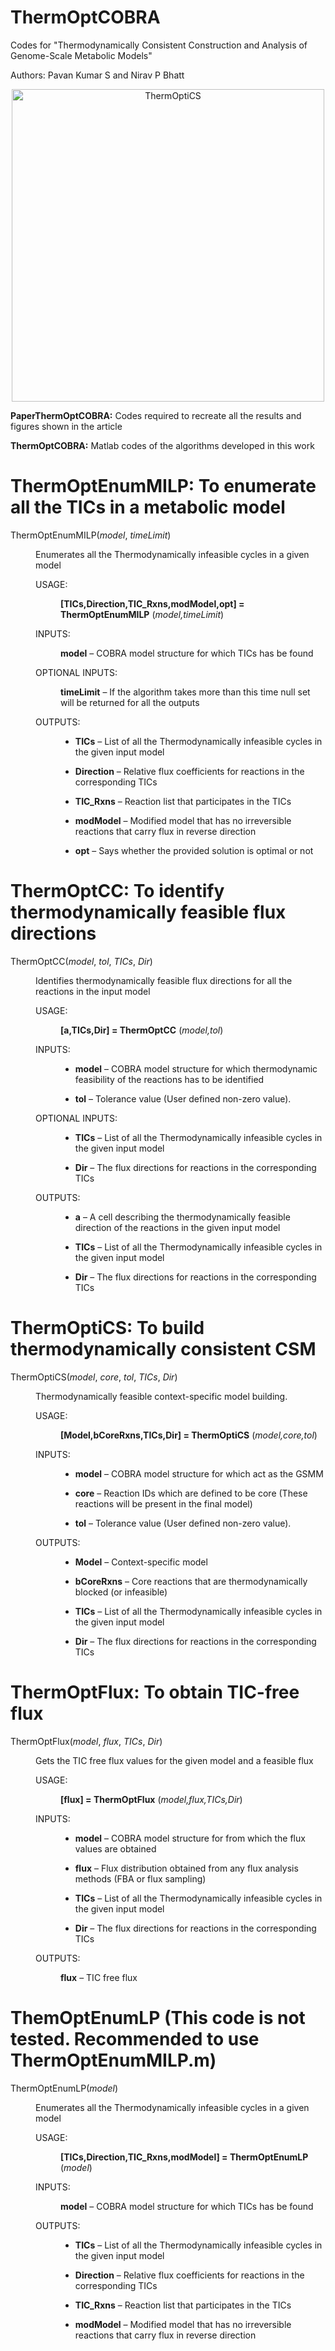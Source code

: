 # ThermOptCOBRA
Codes for "Thermodynamically Consistent Construction and Analysis of Genome-Scale Metabolic Models"   

Authors: Pavan Kumar S and Nirav P Bhatt
<p align="center">
  <img src="https://github.com/NiravBhattLab/ThermOptiCOBRA/blob/main/PaperThermOptCOBRA/Figures/BioRenderFigures/OverviewOfTOCS.png" alt="ThermOptiCS" width="500"/>
</p>

**PaperThermOptCOBRA:**
Codes required to recreate all the results and figures shown in the article

**ThermOptCOBRA:**
Matlab codes of the algorithms developed in this work

# ThermOptEnumMILP: To enumerate all the TICs in a metabolic model
<dl class="mat function">
<dt class="sig sig-object mat" id="ThermOptEnumMILP">
<span class="sig-name descname"><span class="pre">ThermOptEnumMILP</span></span><span class="sig-paren">(</span><em class="sig-param"><span class="pre">model</span></em>, <em class="sig-param"><span class="pre">timeLimit</span></em><span class="sig-paren">)</span></a></dt>
<dd><p>Enumerates all the Thermodynamically infeasible cycles in a given model</p>
<dl class="field-list simple">
<dt class="field-odd">USAGE<span class="colon">:</span></dt>
<dd class="field-odd"><p><strong>[TICs,Direction,TIC_Rxns,modModel,opt] = ThermOptEnumMILP</strong> (<em>model,timeLimit</em>)</p>
</dd>
<dt class="field-even">INPUTS<span class="colon">:</span></dt>
<dd class="field-even"><p><strong>model</strong> – COBRA model structure for which TICs has be found</p>
</dd>
<dt class="field-odd">OPTIONAL INPUTS<span class="colon">:</span></dt>
<dd class="field-odd"><p><strong>timeLimit</strong> – If the algorithm takes more than this time null set will
be returned for all the outputs</p>
</dd>
<dt class="field-even">OUTPUTS<span class="colon">:</span></dt>
<dd class="field-even"><ul class="simple">
<li><p><strong>TICs</strong> – List of all the Thermodynamically infeasible cycles in
the given input model</p></li>
<li><p><strong>Direction</strong> – Relative flux coefficients for reactions
in the corresponding TICs</p></li>
<li><p><strong>TIC_Rxns</strong> – Reaction list that participates in the TICs</p></li>
<li><p><strong>modModel</strong> – Modified model that has no irreversible reactions that
carry flux in reverse direction</p></li>
<li><p><strong>opt</strong> – Says whether the provided solution is optimal or not</p></li>
</ul>
</dd>
</dl>
</dd></dl>

# ThermOptCC: To identify thermodynamically feasible flux directions

<dl class="mat function">
<dt class="sig sig-object mat" id="ThermOptCC">
<span class="sig-name descname"><span class="pre">ThermOptCC</span></span><span class="sig-paren">(</span><em class="sig-param"><span class="pre">model</span></em>, <em class="sig-param"><span class="pre">tol</span></em>, <em class="sig-param"><span class="pre">TICs</span></em>, <em class="sig-param"><span class="pre">Dir</span></em><span class="sig-paren">)</span></a></dt>
<dd><p>Identifies thermodynamically feasible flux directions for all the
reactions in the input model</p>
<dl class="field-list simple">
<dt class="field-odd">USAGE<span class="colon">:</span></dt>
<dd class="field-odd"><p><strong>[a,TICs,Dir] = ThermOptCC</strong> (<em>model,tol</em>)</p>
</dd>
<dt class="field-even">INPUTS<span class="colon">:</span></dt>
<dd class="field-even"><ul class="simple">
<li><p><strong>model</strong> – COBRA model structure for which thermodynamic feasibility
of the reactions has to be identified</p></li>
<li><p><strong>tol</strong> – Tolerance value (User defined non-zero value).</p></li>
</ul>
</dd>
<dt class="field-odd">OPTIONAL INPUTS<span class="colon">:</span></dt>
<dd class="field-odd"><ul class="simple">
<li><p><strong>TICs</strong> – List of all the Thermodynamically infeasible cycles in
the given input model</p></li>
<li><p><strong>Dir</strong> – The flux directions for reactions in the corresponding
TICs</p></li>
</ul>
</dd>
<dt class="field-even">OUTPUTS<span class="colon">:</span></dt>
<dd class="field-even"><ul class="simple">
<li><p><strong>a</strong> – A cell describing the thermodynamically feasible direction
of the reactions in the given input model</p></li>
<li><p><strong>TICs</strong> – List of all the Thermodynamically infeasible cycles in
the given input model</p></li>
<li><p><strong>Dir</strong> – The flux directions for reactions in the corresponding
TICs</p></li>
</ul>
</dd>
</dl>
</dd></dl>

# ThermOptiCS: To build thermodynamically consistent CSM

<dl class="mat function">
<dt class="sig sig-object mat" id="ThermOptiCS">
<span class="sig-name descname"><span class="pre">ThermOptiCS</span></span><span class="sig-paren">(</span><em class="sig-param"><span class="pre">model</span></em>, <em class="sig-param"><span class="pre">core</span></em>, <em class="sig-param"><span class="pre">tol</span></em>, <em class="sig-param"><span class="pre">TICs</span></em>, <em class="sig-param"><span class="pre">Dir</span></em><span class="sig-paren">)</span></a></dt>
<dd><p>Thermodynamically feasible context-specific model building.</p>
<dl class="field-list simple">
<dt class="field-odd">USAGE<span class="colon">:</span></dt>
<dd class="field-odd"><p><strong>[Model,bCoreRxns,TICs,Dir] = ThermOptiCS</strong> (<em>model,core,tol</em>)</p>
</dd>
<dt class="field-even">INPUTS<span class="colon">:</span></dt>
<dd class="field-even"><ul class="simple">
<li><p><strong>model</strong> – COBRA model structure for which act as the GSMM</p></li>
<li><p><strong>core</strong> – Reaction IDs which are defined to be core (These
reactions will be present in the final model)</p></li>
<li><p><strong>tol</strong> – Tolerance value (User defined non-zero value).</p></li>
</ul>
</dd>
<dt class="field-odd">OUTPUTS<span class="colon">:</span></dt>
<dd class="field-odd"><ul class="simple">
<li><p><strong>Model</strong> – Context-specific model</p></li>
<li><p><strong>bCoreRxns</strong> – Core reactions that are thermodynamically blocked (or infeasible)</p></li>
<li><p><strong>TICs</strong> – List of all the Thermodynamically infeasible cycles in
the given input model</p></li>
<li><p><strong>Dir</strong> – The flux directions for reactions in the corresponding
TICs</p></li>
</ul>
</dd>
</dl>
</dd></dl>

# ThermOptFlux: To obtain TIC-free flux

<dl class="mat function">
<dt class="sig sig-object mat" id="ThermOptFlux">
<span class="sig-name descname"><span class="pre">ThermOptFlux</span></span><span class="sig-paren">(</span><em class="sig-param"><span class="pre">model</span></em>, <em class="sig-param"><span class="pre">flux</span></em>, <em class="sig-param"><span class="pre">TICs</span></em>, <em class="sig-param"><span class="pre">Dir</span></em><span class="sig-paren">)</span></a></dt>
<dd><p>Gets the TIC free flux values for the given model and a feasible flux</p>
<dl class="field-list simple">
<dt class="field-odd">USAGE<span class="colon">:</span></dt>
<dd class="field-odd"><p><strong>[flux] = ThermOptFlux</strong> (<em>model,flux,TICs,Dir</em>)</p>
</dd>
<dt class="field-even">INPUTS<span class="colon">:</span></dt>
<dd class="field-even"><ul class="simple">
<li><p><strong>model</strong> – COBRA model structure for from which the flux values are
obtained</p></li>
<li><p><strong>flux</strong> – Flux distribution obtained from any flux analysis methods
(FBA or flux sampling)</p></li>
<li><p><strong>TICs</strong> – List of all the Thermodynamically infeasible cycles in
the given input model</p></li>
<li><p><strong>Dir</strong> – The flux directions for reactions in the corresponding
TICs</p></li>
</ul>
</dd>
<dt class="field-odd">OUTPUTS<span class="colon">:</span></dt>
<dd class="field-odd"><p><strong>flux</strong> – TIC free flux</p>
</dd>
</dl>
</dd></dl>


# ThemOptEnumLP (This code is not tested. Recommended to use ThermOptEnumMILP.m)

<dl class="mat function">
<dt class="sig sig-object mat" id="ThermOptEnumLP">
<span class="sig-name descname"><span class="pre">ThermOptEnumLP</span></span><span class="sig-paren">(</span><em class="sig-param"><span class="pre">model</span></em><span class="sig-paren">)</span></a></dt>
<dd><p>Enumerates all the Thermodynamically infeasible cycles in a given model</p>
<dl class="field-list simple">
<dt class="field-odd">USAGE<span class="colon">:</span></dt>
<dd class="field-odd"><p><strong>[TICs,Direction,TIC_Rxns,modModel] = ThermOptEnumLP</strong> (<em>model</em>)</p>
</dd>
<dt class="field-even">INPUTS<span class="colon">:</span></dt>
<dd class="field-even"><p><strong>model</strong> – COBRA model structure for which TICs has be found</p>
</dd>
<dt class="field-odd">OUTPUTS<span class="colon">:</span></dt>
<dd class="field-odd"><ul class="simple">
<li><p><strong>TICs</strong> – List of all the Thermodynamically infeasible cycles in
the given input model</p></li>
<li><p><strong>Direction</strong> – Relative flux coefficients for reactions
in the corresponding TICs</p></li>
<li><p><strong>TIC_Rxns</strong> – Reaction list that participates in the TICs</p></li>
<li><p><strong>modModel</strong> – Modified model that has no irreversible reactions that
carry flux in reverse direction</p></li>
</ul>
</dd>
</dl>
</dd></dl>

